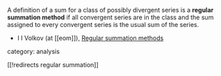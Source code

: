 A definition of a sum for a class of possibly divergent series is a __regular summation method__ if all convergent series are in the class and the sum assigned to every convergent series is the usual sum of the series.

* I I Volkov (at [[eom]]), [Regular summation methods](http://www.encyclopediaofmath.org/index.php?title=Regular_summation_methods&oldid=26222)

category: analysis

[[!redirects regular summation]]
